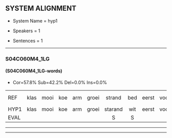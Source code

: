 
## SYSTEM ALIGNMENT

- System Name = hyp1

- Speakers = 1

- Sentences = 1

---

### S04C060M4_1LG

#### (S04C060M4_1LG-words)

- Cor=57.8%	Sub=42.2%	Del=0.0%	Ins=0.0%

|  |  |  |  |  |  |  |  |  |  |  |  |  |  |  |  |  |  |  |  |  |  |  |  |  |  |  |  |  |  |  |  |  |  |  |  |  |  |  |  |  |  |  |  |  |  |
|:--- |:---:|:---:|:---:|:---:|:---:|:---:|:---:|:---:|:---:|:---:|:---:|:---:|:---:|:---:|:---:|:---:|:---:|:---:|:---:|:---:|:---:|:---:|:---:|:---:|:---:|:---:|:---:|:---:|:---:|:---:|:---:|:---:|:---:|:---:|:---:|:---:|:---:|:---:|:---:|:---:|:---:|:---:|:---:|:---:|:---:|
| REF | klas | mooi | koe | arm | groei | strand | bed | eerst | voor | draai | *(signaal) | herfst | duur | straat | leeuw | clown | hoek | krant | hout | vriend | gauw | chips | groen | feest | *(grijs) | *t | reis | jas | huis | paard | vijf | * | * | muts | nieuw | kind | bang | oog | zacht | * | schoen | plas | neus | knoop | plank |
| HYP1 | klas | mooi | koe | arm | groei | starand | wit | eerst | voor | draai | signaal | grafst | duur | straat | leeuw | klauw | hoek | krant | hat | vriend | gouw | ships | groen | feest | grijs | uh | reis | jas | huis | paart | vijf | m | n | mut | nieuw | kind | bang | oog | zegt | z | schoen | plas | us | noup | klank |
| EVAL |  |  |  |  |  | S | S |  |  |  | S | S |  |  |  | S |  |  | S |  | S | S |  |  | S | S |  |  |  | S |  | S | S | S |  |  |  |  | S | S |  |  | S | S | S |
---

---
